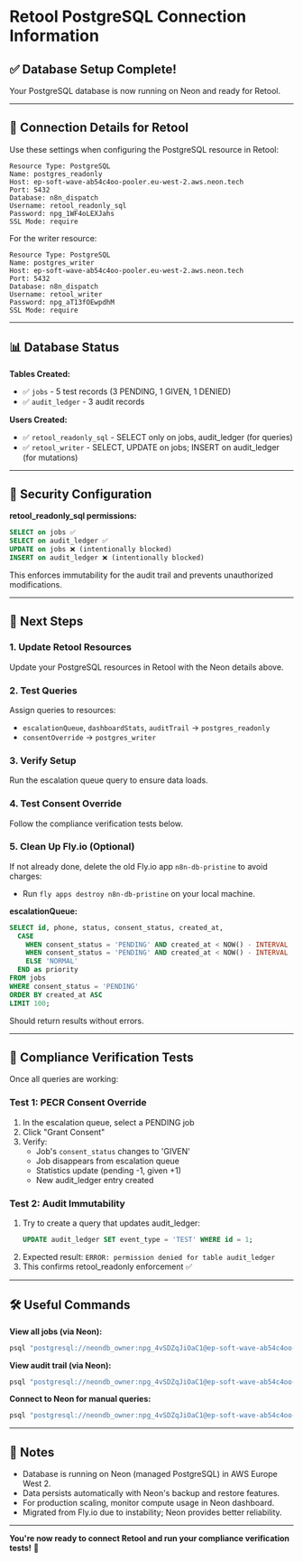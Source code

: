 # Retool PostgreSQL Connection Information

## ✅ Database Setup Complete!

Your PostgreSQL database is now running on Neon and ready for Retool.

---

## 🔌 Connection Details for Retool

Use these settings when configuring the PostgreSQL resource in Retool:

```
Resource Type: PostgreSQL
Name: postgres_readonly
Host: ep-soft-wave-ab54c4oo-pooler.eu-west-2.aws.neon.tech
Port: 5432
Database: n8n_dispatch
Username: retool_readonly_sql
Password: npg_1WF4oLEXJahs
SSL Mode: require
```

For the writer resource:
```
Resource Type: PostgreSQL
Name: postgres_writer
Host: ep-soft-wave-ab54c4oo-pooler.eu-west-2.aws.neon.tech
Port: 5432
Database: n8n_dispatch
Username: retool_writer
Password: npg_aT13fOEwpdhM
SSL Mode: require
```

---

## 📊 Database Status

**Tables Created:**
- ✅ `jobs` - 5 test records (3 PENDING, 1 GIVEN, 1 DENIED)
- ✅ `audit_ledger` - 3 audit records

**Users Created:**
- ✅ `retool_readonly_sql` - SELECT only on jobs, audit_ledger (for queries)
- ✅ `retool_writer` - SELECT, UPDATE on jobs; INSERT on audit_ledger (for mutations)

---

## 🔐 Security Configuration

**retool_readonly_sql permissions:**
```sql
SELECT on jobs ✅
SELECT on audit_ledger ✅
UPDATE on jobs ❌ (intentionally blocked)
INSERT on audit_ledger ❌ (intentionally blocked)
```

This enforces immutability for the audit trail and prevents unauthorized modifications.

---

## 🚀 Next Steps

### 1. Update Retool Resources
Update your PostgreSQL resources in Retool with the Neon details above.

### 2. Test Queries
Assign queries to resources:
- `escalationQueue`, `dashboardStats`, `auditTrail` → `postgres_readonly`
- `consentOverride` → `postgres_writer`

### 3. Verify Setup
Run the escalation queue query to ensure data loads.

### 4. Test Consent Override
Follow the compliance verification tests below.

### 5. Clean Up Fly.io (Optional)
If not already done, delete the old Fly.io app `n8n-db-pristine` to avoid charges:
- Run `fly apps destroy n8n-db-pristine` on your local machine.

**escalationQueue:**
```sql
SELECT id, phone, status, consent_status, created_at,
  CASE 
    WHEN consent_status = 'PENDING' AND created_at < NOW() - INTERVAL '48 hours' THEN 'CRITICAL'
    WHEN consent_status = 'PENDING' AND created_at < NOW() - INTERVAL '24 hours' THEN 'HIGH'
    ELSE 'NORMAL'
  END as priority
FROM jobs
WHERE consent_status = 'PENDING'
ORDER BY created_at ASC
LIMIT 100;
```

Should return results without errors.

---

## 🧪 Compliance Verification Tests

Once all queries are working:

### Test 1: PECR Consent Override
1. In the escalation queue, select a PENDING job
2. Click "Grant Consent"
3. Verify:
   - Job's `consent_status` changes to 'GIVEN'
   - Job disappears from escalation queue
   - Statistics update (pending -1, given +1)
   - New audit_ledger entry created

### Test 2: Audit Immutability
1. Try to create a query that updates audit_ledger:
   ```sql
   UPDATE audit_ledger SET event_type = 'TEST' WHERE id = 1;
   ```
2. Expected result: `ERROR: permission denied for table audit_ledger`
3. This confirms retool_readonly enforcement ✅

---

## 🛠️ Useful Commands

**View all jobs (via Neon):**
```bash
psql "postgresql://neondb_owner:npg_4vSDZqJiOaC1@ep-soft-wave-ab54c4oo-pooler.eu-west-2.aws.neon.tech/n8n_dispatch?sslmode=require&options=endpoint%3Dep-soft-wave-ab54c4oo-pooler" -c "SELECT * FROM jobs;"
```

**View audit trail (via Neon):**
```bash
psql "postgresql://neondb_owner:npg_4vSDZqJiOaC1@ep-soft-wave-ab54c4oo-pooler.eu-west-2.aws.neon.tech/n8n_dispatch?sslmode=require&options=endpoint%3Dep-soft-wave-ab54c4oo-pooler" -c "SELECT * FROM audit_ledger ORDER BY created_at DESC;"
```

**Connect to Neon for manual queries:**
```bash
psql "postgresql://neondb_owner:npg_4vSDZqJiOaC1@ep-soft-wave-ab54c4oo-pooler.eu-west-2.aws.neon.tech/n8n_dispatch?sslmode=require&options=endpoint%3Dep-soft-wave-ab54c4oo-pooler"
```

---

## 📝 Notes

- Database is running on Neon (managed PostgreSQL) in AWS Europe West 2.
- Data persists automatically with Neon's backup and restore features.
- For production scaling, monitor compute usage in Neon dashboard.
- Migrated from Fly.io due to instability; Neon provides better reliability.

---

**You're now ready to connect Retool and run your compliance verification tests!** 🎉
